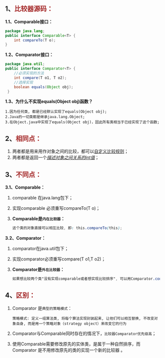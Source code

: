 ## 1、<span style="color:brown">比较器源码：</span>

**1.1、Comparable<E>接口：**

```java
package java.lang;
public interface Comparable<T> {
    int compareTo(T o);
}
```

**1.2、Comparator<E>接口：**

```java
package java.util;
public interface Comparator<T> {
    //必须实现的方法
    int compare(T o1, T o2);
    //选择实现
    boolean equals(Object obj);
 }
```

**1.3、为什么不实现equals(Object obj)函数？**

```apl
1.因为任何类, 都是已经默认实现了equals(Object obj);
2.Java的一切类都是继承java.lang.Object;
3.在Object.java中实现了equals(Object obj)，因此所有类相当于已经实现了这个函数;
```



## 2、<span style="color:brown">相同点：</span>

1. 两者都是用来用作对象之间的比较，都可以<u>自定义比较规则</u>；
2. 两者都是返回一个<u>*描述对象之间关系的int值*</u>；



## 3、<span style="color:brown">不同点：</span>

**3.1、Comparable<E>：**

1. comparable 在java.lang包下；

2. 实现comparable 必须重写compareTo(T o)；

3. **Comparable是`内在比较器`：**

   ```scss
   这个类的对象直接可以相互比较, 即: this.compareTo(this);
   ```

**3.2、Comparator<E>：**

1. comparator在java.util包下；

2. 实现comparator必须重写compare(T o1,T o2)；

3. **Comparator是`外在比较器`：**

   ```scss
   如果想比较两个类"没有实现comparable或者想实现比较排序", 可以用Comparator.compare(o1,o2);
   ```



## 4、<span style="color:brown">区别：</span>

1. Comparator 是`典型的策略模式`：

   ```apl
   策略模式: 定义一组算法类, 将每个算法实现封装起来, 让他们可以相互替换, 不改变对象自身, 而是用一个策略对象（strategy object）来改变它的行为
   ```

2. Comparator与Comparable同时存在的情况下，`比较器Comparator优先级高`；

3. 使用Comparable需要修改原先的实体类，是属于一种自然排序，而Comparator 是不用修改原先的类的实现一个新的比较器 。